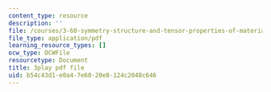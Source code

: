 ```yaml
---
content_type: resource
description: ''
file: /courses/3-60-symmetry-structure-and-tensor-properties-of-materials-fall-2005/b54c43d1e0a47e6020e8124c2048c646_QyJkYF-L1Kg.pdf
file_type: application/pdf
learning_resource_types: []
ocw_type: OCWFile
resourcetype: Document
title: 3play pdf file
uid: b54c43d1-e0a4-7e60-20e8-124c2048c646
---
```

